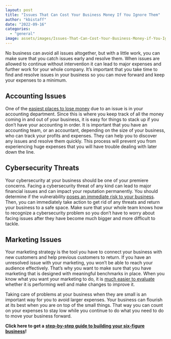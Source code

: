 ```yaml
---
layout: post
title: "Issues That Can Cost Your Business Money If You Ignore Them"
author: "kbistaff"
date: "2022-09-16"
categories: 
  - "general"
image: assets/images/Issues-That-Can-Cost-Your-Business-Money-if-You-Ignore-Them.jpg
---
```


No business can avoid all issues altogether, but with a little work, you can make sure that you catch issues early and resolve them. When issues are allowed to continue without intervention it can lead to major expenses and further work for your whole company. It’s important that you take time to find and resolve issues in your business so you can move forward and keep your expenses to a minimum.

## **Accounting Issues**

One of the [easiest places to lose money](https://blog.hubspot.com/marketing/small-business-challenges) due to an issue is in your accounting department. Since this is where you keep track of all the money coming in and out of your business, it is easy for things to stack up if you don’t have your accounting in order. It is important that you have an accounting team, or an accountant, depending on the size of your business, who can track your profits and expenses. They can help you to discover any issues and resolve them quickly. This process will prevent you from experiencing huge expenses that you will have trouble dealing with later down the line.

## **Cybersecurity Threats**

Your cybersecurity at your business should be one of your premiere concerns. Facing a cybersecurity threat of any kind can lead to major financial issues and can impact your reputation permanently. You should determine if the vulnerability [poses an immediate risk to your business](https://vulcan.io/blog/threat-vulnerability-or-risk-knowing-the-difference-is-key/). Then, you can immediately take action to get rid of any threats and return your business to a safe space. Make sure that your whole team knows how to recognize a cybersecurity problem so you don’t have to worry about facing issues after they have become much bigger and more difficult to tackle.

## **Marketing Issues**

Your marketing strategy is the tool you have to connect your business with new customers and help previous customers to return. If you have an unresolved issue with your marketing, you won’t be able to reach your audience effectively. That’s why you want to make sure that you have marketing that is designed with meaningful benchmarks in place. When you know what you want your marketing to do, it is [much easier to evaluate](https://fundbox.com/blog/top-5-financial-challenges-facing-small-businesses-2019/) whether it is performing well and make changes to improve it. 

Taking care of problems at your business when they are small is an important way for you to avoid larger expenses. Your business can flourish at its best when you are on top of the small things. That way you can count on your expenses to stay low while you continue to do what you need to do to move your business forward.

**Click here to get a** [**step-by-step guide to building your six-figure business**](https://ebook.katebagoy.com/lto)**!**
